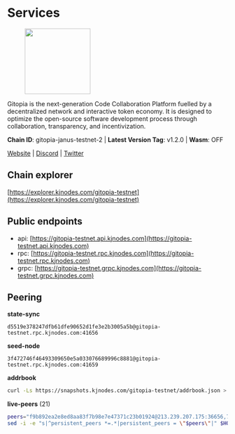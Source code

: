 # Services

<figure><img src="https://raw.githubusercontent.com/kj89/testnet_manuals/main/pingpub/logos/gitopia.png" width="150" alt=""><figcaption></figcaption></figure>

Gitopia is the next-generation Code Collaboration Platform fuelled by  a decentralized network and interactive token economy. It is designed  to optimize the open-source software development process through  collaboration, transparency, and incentivization.

**Chain ID**: gitopia-janus-testnet-2 | **Latest Version Tag**: v1.2.0 | **Wasm**: OFF

[Website](https://gitopia.com/) | [Discord](https://discord.gg/hFTXCGNYDZ) | [Twitter](https://twitter.com/gitopiaDAO)




## Chain explorer
[https://explorer.kjnodes.com/gitopia-testnet](https://explorer.kjnodes.com/gitopia-testnet)

## Public endpoints

* api: [https://gitopia-testnet.api.kjnodes.com](https://gitopia-testnet.api.kjnodes.com)
* rpc: [https://gitopia-testnet.rpc.kjnodes.com](https://gitopia-testnet.rpc.kjnodes.com)
* grpc: [https://gitopia-testnet.grpc.kjnodes.com](https://gitopia-testnet.grpc.kjnodes.com)

## Peering

**state-sync**

```text
d5519e378247dfb61dfe90652d1fe3e2b3005a5b@gitopia-testnet.rpc.kjnodes.com:41656
```

**seed-node**

```text
3f472746f46493309650e5a033076689996c8881@gitopia-testnet.rpc.kjnodes.com:41659
```

**addrbook**
```bash
curl -Ls https://snapshots.kjnodes.com/gitopia-testnet/addrbook.json > $HOME/.gitopia/config/addrbook.json
```

**live-peers** (21)
```bash
peers="f9b892ea2e8ed8aa83f7b98e7e47371c23b01924@213.239.207.175:36656,798cf016b5150592badc8257402312fc50b7361d@65.108.45.200:26878,d5519e378247dfb61dfe90652d1fe3e2b3005a5b@65.109.68.190:41656,399d4e19186577b04c23296c4f7ecc53e61080cb@34.143.189.236:26656,9bb344d83fc1fafc4bce6b8e4a95b82f37ac4f31@82.208.20.136:26656,63381c5528ed8ca93f9ba31008a9630d21b29a97@142.132.152.46:46656,619a23818cddd40d0b9f57e9754b719da13609bc@65.108.108.52:24656,099052dd7c948a76afdc952b32cd733933c5a9ba@65.21.192.90:10656,f0b8227e40f25eaec0e25b9e91ca199d2d9a1ecb@167.86.94.177:656,03073657e8bc5bcf71e7fd8df281ab8dcbc8821a@45.151.122.130:656,e17763e03ef6819b6f549b97abe9da7a1a7eeac8@164.68.121.241:656,4cd60a4dd4211d38d948a86a614f1fd8d3d274eb@75.119.153.139:656,d238167163e6d34ff8a500afe23386160805d387@193.46.243.144:36656,59a99a10a28baeda8535598acef9abb706ec5dbc@45.85.249.132:656,007d2419fea80aee707d009af0153f5105c53379@38.242.139.164:656,417311f0ceeff950dd9bf0f389e5a9c5ed8d22cd@146.190.88.155:41656,7d819fa869f7c5b42c2c7a9538e1a9e7a52cfdee@65.108.226.26:24656,df5c15eeaeecb2116ab947e10c065353d762f5ad@185.163.124.151:41656,ba614c2b5beae6df39a4310043294ffde60e8e8d@45.85.250.147:26656,4e0e57bcac8aa2bc3188d5b7845eeee61a61f3f0@194.163.170.165:26656,0c31077af45cb4f0424e58c91b0a917c36a90fd9@65.108.195.235:16656"
sed -i -e "s|^persistent_peers *=.*|persistent_peers = \"$peers\"|" $HOME/.gitopia/config/config.toml
```
